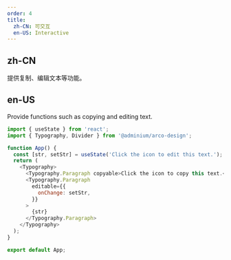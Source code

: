 ```yaml
---
order: 4
title:
  zh-CN: 可交互
  en-US: Interactive
---
```


## zh-CN

提供复制、编辑文本等功能。

## en-US

Provide functions such as copying and editing text.

```js
import { useState } from 'react';
import { Typography, Divider } from '@adminium/arco-design';

function App() {
  const [str, setStr] = useState('Click the icon to edit this text.');
  return (
    <Typography>
      <Typography.Paragraph copyable>Click the icon to copy this text.</Typography.Paragraph>
      <Typography.Paragraph
        editable={{
          onChange: setStr,
        }}
      >
        {str}
      </Typography.Paragraph>
    </Typography>
  );
}

export default App;
```

